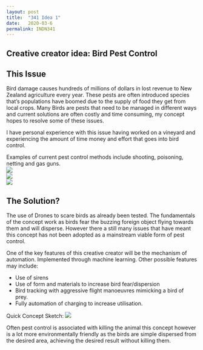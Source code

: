 ```yaml
---
layout: post
title:  "341 Idea 1"
date:   2020-03-6
permalink: INDN341
---
```

## Creative creator idea: Bird Pest Control

## This Issue
Bird damage causes hundreds of millions of dollars in lost revenue to New Zealand agriculture every year. These pests are often introduced species that’s populations have boomed due to the supply of food they get from local crops.  Many Birds are pests that need to be managed in different ways and current solutions are often costly and time consuming,  my concept hopes to resolve some of these issues.  

I have personal experience with this issue having worked on a vineyard and experiencing the amount of time money and effort that goes into bird control.


Examples of current pest control methods include shooting, poisoning, netting and gas guns.   
<img src="{{site.baseurl}}/assets/img/DesignImages/Gas_gun_bird_scarer.jpg">  
<img src="{{site.baseurl}}/assets/img/DesignImages/bird-deterrent-kite.jpg">  
<img src="{{site.baseurl}}/assets/img/DesignImages/bird_netting.png">

## The Solution?   

The use of Drones to scare birds as already been tested. The fundamentals of the concept work as birds fear the buzzing foreign object flying towards them and will disperse. However there a still many issues that have meant this concept has not been adopted as a mainstream viable form of pest control.

One of the key features of this creative creator will be the mechanism of automation. Implemented through machine learning. Other possible features may include:
* Use of sirens
* Use of form and materials to increase bird fear/dispersion
* Bird tracking with aggressive flight manoeuvres mimicking a bird of prey.
* Fully automation of charging  to increase utilisation.



Quick Concept Sketch:
<img src="{{site.baseurl}}/assets/img/DesignImages/ConceptSketch.jpg ">  

Often pest control is associated with killing the animal this concept however is a lot more environmentally friendly as the birds are simple dispersed from the desired area, achieving the desired result without killing them.
 
